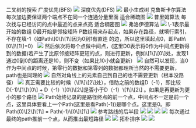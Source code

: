  二叉树的搜索
广度优先(BFS)
![](https://com.miui.notes/note_image/be35312b0dc2f81fb53e9c85273072e58d8cfebe)
深度优先(DFS)
![](https://com.miui.notes/note_image/56d2cc9cf900e0a39e8f4419ebdf5ba4812e71a6)
最小生成树
克鲁斯卡尔算法
每次加边要保证两个端点不在同一个连通分量里面
适合稀疏图
![](https://com.miui.notes/note_image/fac35ef792f44c83a85666f8c46d5e9391f1b60e)
普里姆算法
每次找与已经访问的点中最近的点来点亮
适合稠密图
![](https://com.miui.notes/note_image/e65c84f3d6ffc3f3b6f4410400b188a767097ad5)
弗洛伊德算法
![](https://com.miui.notes/note_image/4da22fc301c6ad9476435b6d75d8119c4838759c)
\\-1表示最开始的数组
D最开始是邻接矩阵
P数组用来存起点，如果存在路径，就填行索引，不存在填-1（如Path\\[0\\]\\[1\\]因为0到1有直连 的边，所以这里填起点0，即Path\\[0\\]\\[1\\]=0）
![](https://com.miui.notes/note_image/c66511755c9dd2aedf49632841510e1f594e3f96)
然后依次将每个点做中间点，(这里D0表示将0作为中间点更新得到的数据)若产生了比原邻接矩阵更短的点，则进行更新，例如\\[1\\]\\[0\\]处，发现1通过0到0的距离还是10，则不变（如果比10小就会更新）
![](https://com.miui.notes/note_image/13845503faf7e952c634eb30b469f44969ca7d8e)
自然可以发现，当0作为中间点的时候，第零行的数据和第零列的数据都理所当然的不需要更新，path也是同理的
![](https://com.miui.notes/note_image/c1fa327b889d0178822c92147a01d4f8979b1a96)
自然对角线上的元素自己到自己的也不需要更新（根本没路径）
![](https://com.miui.notes/note_image/a6b3747c63cf1e90ea796d7e29528e612b048d6c)
真正需要比较的时候（\\[1\\]\\[2\\]处），借助之前的数组D（-1），即比较D(-1)\\[1\\]\\[0\\] + D（-1）\\[0\\]\\[2\\]是否小于D（-1）\\[1\\]\\[2\\] 。如果是再更新为更小的那个路径
![](https://com.miui.notes/note_image/5029d7e213be5b7b32bf16f3fa7e248a6e0df2d0)
Path始终记录的是路径终点的前一个点，中间点不一定是前一个点，这里具体要看上一个Path(这里是看Path(-1))是哪个点。这里是0。即Path(0)\\[2\\]\\[1\\] = Path(-1)\\[0\\]\\[1\\]
![](https://com.miui.notes/note_image/a7c7325fd4e3624ff3d32783c904e3c2481ec6fd)
参考路线的后半段
![](https://com.miui.notes/note_image/e13fe14734a6b5d56505c73547efddf9c84e7e43)
![](https://com.miui.notes/note_image/0d383a1eb7955b443ebca28b3a17ed88c2b87df2)
![](https://com.miui.notes/note_image/8e3ea8c6c0707913589e4cd24f9b4d48667f01f9)
![](https://com.miui.notes/note_image/1418a85a1cba0677fb1ea72cf334ec65adba4570)
每次通过最终的path推前一个点，从而推出最短路径
![](https://com.miui.notes/note_image/bce8387d6acaf966a43cb302f5cc2c98ff3d413d)
![](https://com.miui.notes/note_image/6869d8f6e2534bc56f5c868496b624e931ef6cb7)
拓朴排序
![](https://com.miui.notes/note_image/774527a00e2e334f936d07d84fc540525e377b7b)
![](https://com.miui.notes/note_image/f87c173f164583531059a7c2765e350f4089a55f)